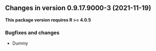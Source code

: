 




<!-- NEWS.md was auto-generated by NEWS.Rmd. Please DO NOT edit by hand!-->

## Changes in version 0.9.17.9000-3 (2021-11-19)

**This package version requires R \>= 4.0.5**

### Bugfixes and changes

-   Dummy
